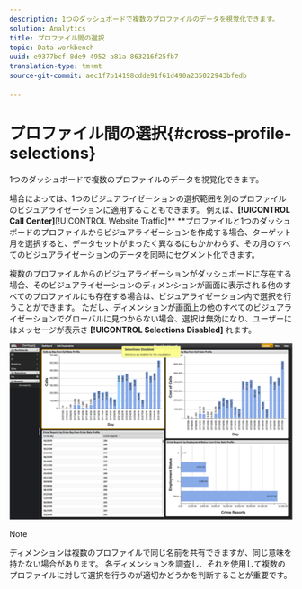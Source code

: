 ```yaml
---
description: 1つのダッシュボードで複数のプロファイルのデータを視覚化できます。
solution: Analytics
title: プロファイル間の選択
topic: Data workbench
uuid: e9377bcf-8de9-4952-a81a-863216f25fb7
translation-type: tm+mt
source-git-commit: aec1f7b14198cdde91f61d490a235022943bfedb

---
```



# プロファイル間の選択{#cross-profile-selections}

1つのダッシュボードで複数のプロファイルのデータを視覚化できます。

場合によっては、1つのビジュアライゼーションの選択範囲を別のプロファイルのビジュアライゼーションに適用することもできます。 例えば、**[!UICONTROL Call Center]**[!UICONTROL Website Traffic]** **プロファイルと1つのダッシュボードのプロファイルからビジュアライゼーションを作成する場合、ターゲット月を選択すると、データセットがまったく異なるにもかかわらず、その月のすべてのビジュアライゼーションのデータを同時にセグメント化できます。

複数のプロファイルからのビジュアライゼーションがダッシュボードに存在する場合、そのビジュアライゼーションのディメンションが画面に表示される他のすべてのプロファイルにも存在する場合は、ビジュアライゼーション内で選択を行うことができます。 ただし、ディメンションが画面上の他のすべてのビジュアライゼーションでグローバルに見つからない場合、選択は無効になり、ユーザーにはメッセージが表示さ **[!UICONTROL Selections Disabled]** れます。

![](assets/selection_disabled.png)

>[!NOTE]
>
>ディメンションは複数のプロファイルで同じ名前を共有できますが、同じ意味を持たない場合があります。 各ディメンションを調査し、それを使用して複数のプロファイルに対して選択を行うのが適切かどうかを判断することが重要です。

